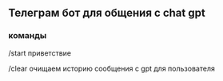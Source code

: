 ## Телеграм бот для общения с chat gpt
### команды
/start приветствие 

/clear очищаем историю сообщения с gpt для пользователя